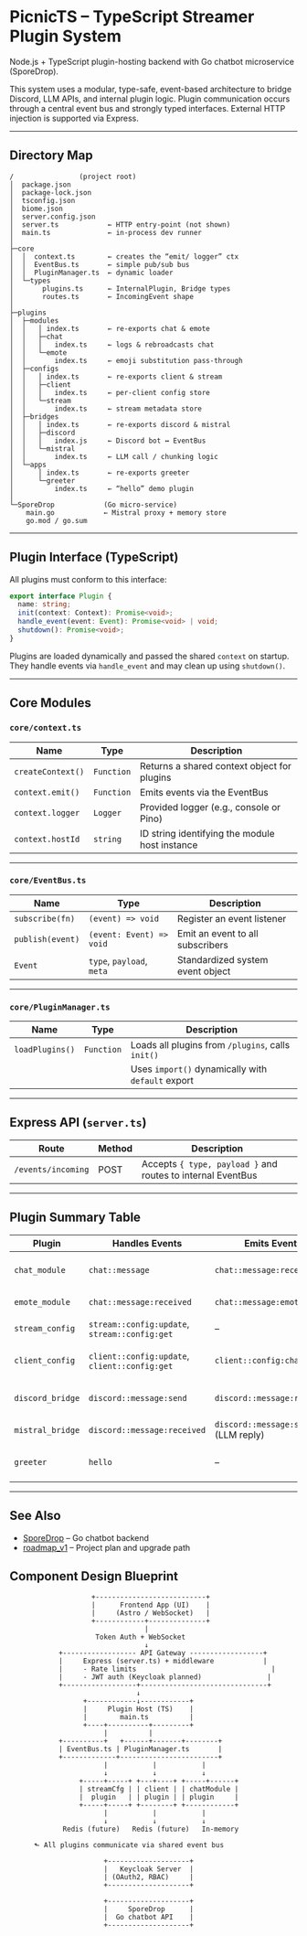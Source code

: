 # PicnicTS – TypeScript Streamer Plugin System

Node.js + TypeScript plugin-hosting backend with Go chatbot microservice (SporeDrop).

This system uses a modular, type-safe, event-based architecture to bridge Discord, LLM APIs, and internal plugin logic. Plugin communication occurs through a central event bus and strongly typed interfaces. External HTTP injection is supported via Express.

---

## Directory Map

```
/                (project root)
│  package.json
│  package-lock.json
│  tsconfig.json
│  biome.json
│  server.config.json
│  server.ts            ← HTTP entry-point (not shown)
│  main.ts              ← in-process dev runner
│
├─core
│  │  context.ts        ← creates the “emit/ logger” ctx
│  │  EventBus.ts       ← simple pub/sub bus
│  │  PluginManager.ts  ← dynamic loader
│  └─types
│       plugins.ts      ← InternalPlugin, Bridge types
│       routes.ts       ← IncomingEvent shape
│
├─plugins
│  ├─modules
│  │   │ index.ts       ← re-exports chat & emote
│  │   ├─chat
│  │   │   index.ts     ← logs & rebroadcasts chat
│  │   └─emote
│  │       index.ts     ← emoji substitution pass-through
│  ├─configs
│  │   │ index.ts       ← re-exports client & stream
│  │   ├─client
│  │   │   index.ts     ← per-client config store
│  │   └─stream
│  │       index.ts     ← stream metadata store
│  ├─bridges
│  │   │ index.ts       ← re-exports discord & mistral
│  │   ├─discord
│  │   │   index.js     ← Discord bot ↔ EventBus
│  │   └─mistral
│  │       index.ts     ← LLM call / chunking logic
│  └─apps
│      │ index.ts       ← re-exports greeter
│      └─greeter
│          index.ts     ← “hello” demo plugin
│
└─SporeDrop            (Go micro-service)
    main.go            ← Mistral proxy + memory store
    go.mod / go.sum
```

---

## Plugin Interface (TypeScript)

All plugins must conform to this interface:

```ts
export interface Plugin {
  name: string;
  init(context: Context): Promise<void>;
  handle_event(event: Event): Promise<void> | void;
  shutdown(): Promise<void>;
}
```

Plugins are loaded dynamically and passed the shared `context` on startup.
They handle events via `handle_event` and may clean up using `shutdown()`.

---

## Core Modules

### `core/context.ts`

| Name              | Type       | Description                                    |
| ----------------- | ---------- | ---------------------------------------------- |
| `createContext()` | `Function` | Returns a shared context object for plugins    |
| `context.emit()`  | `Function` | Emits events via the EventBus                  |
| `context.logger`  | `Logger`   | Provided logger (e.g., console or Pino)        |
| `context.hostId`  | `string`   | ID string identifying the module host instance |

---

### `core/EventBus.ts`

| Name             | Type                      | Description                      |
| ---------------- | ------------------------- | -------------------------------- |
| `subscribe(fn)`  | `(event) => void`         | Register an event listener       |
| `publish(event)` | `(event: Event) => void`  | Emit an event to all subscribers |
| `Event`          | `type`, `payload`, `meta` | Standardized system event object |

---

### `core/PluginManager.ts`

| Name            | Type       | Description                                       |
| --------------- | ---------- | ------------------------------------------------- |
| `loadPlugins()` | `Function` | Loads all plugins from `/plugins`, calls `init()` |
|                 |            | Uses `import()` dynamically with `default` export |

---

## Express API (`server.ts`)

| Route              | Method | Description                                                 |
| ------------------ | ------ | ----------------------------------------------------------- |
| `/events/incoming` | POST   | Accepts `{ type, payload }` and routes to internal EventBus |

---

## Plugin Summary Table

| Plugin           | Handles Events                                | Emits Events                        | Notes                        |
| ---------------- | --------------------------------------------- | ----------------------------------- | ---------------------------- |
| `chat_module`    | `chat::message`                               | `chat::message:received`            | Stores and rebroadcasts chat |
| `emote_module`   | `chat::message:received`                      | `chat::message:emoted`              | Transforms emojis            |
| `stream_config`  | `stream::config:update`, `stream::config:get` | –                                   | Logs stream metadata         |
| `client_config`  | `client::config:update`, `client::config:get` | `client::config:changed`            | Tracks clientId configs      |
| `discord_bridge` | `discord::message:send`                       | `discord::message:received`         | Discord.js message bridge    |
| `mistral_bridge` | `discord::message:received`                   | `discord::message:send` (LLM reply) | Forwards to Go API           |
| `greeter`        | `hello`                                       | –                                   | Simple debugging plugin      |

---

## See Also

* [SporeDrop](documentation/SporeDrop.md) – Go chatbot backend
* [roadmap_v1](documentation/roadmap_v1.md) – Project plan and upgrade path

## Component Design Blueprint

                        +---------------------------+
                        |      Frontend App (UI)    |
                        |     (Astro / WebSocket)   |
                        +------------+--------------+
                                     |
                         Token Auth + WebSocket
                                     ↓
                +------------------ API Gateway ------------------+
                |     Express (server.ts) + middleware            |
                |     - Rate limits                                 |
                |     - JWT auth (Keycloak planned)                |
                +------------------+-------------------------------+
                                   ↓
                      +------------↓------------+
                      |     Plugin Host (TS)    |
                      |        main.ts          |
                      +----+----------+---------+
                           |          |
                +----------+   +------+-------+--------+
                | EventBus.ts | PluginManager.ts       |
                +-------------+------------------------+
                           |           |           |
                           ↓           ↓           ↓
                     +-----+-----+ +---+----+ +-----+------+
                     | streamCfg | | client | | chatModule |
                     |  plugin   | | plugin | | plugin     |
                     +-----+-----+ +--------+ +------------+
                           |           |           |
                           ↓           ↓           ↓
                 Redis (future)   Redis (future)   In-memory

          ⬑ All plugins communicate via shared event bus

                           +--------------------+
                           |   Keycloak Server  |
                           | (OAuth2, RBAC)     |
                           +--------------------+

                           +--------------------+
                           |     SporeDrop      |
                           |  Go chatbot API    |
                           +--------------------+
